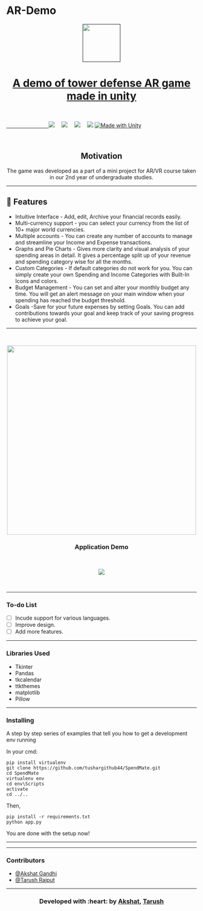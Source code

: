 # AR-Demo
<p align="center">
  <a href="" rel="noopener">
 <img width=100px src="./assets/images/SpendMate1.png"</a>
</p>
<h1 align = 'center'>A demo of tower defense AR game made in unity</h1>

<br>

</p>  


&emsp;&emsp;&emsp;&emsp;&emsp;&emsp;&emsp;&emsp;[![](https://img.shields.io/badge/Made_with-tkinter-blue?style=for-the-badge)](https://docs.python.org/3/library/tk.html)
&emsp;[![](https://img.shields.io/badge/Made_with-sqlite3-blue?style=for-the-badge)](https://docs.python.org/2/library/sqlite3.html)
&emsp;[![](https://img.shields.io/badge/IDE-Visual_Studio_Code-blue?style=for-the-badge&logo=visual-studio-code)](https://code.visualstudio.com/  "Visual Studio Code")
&emsp;[![](https://img.shields.io/badge/Made%20with-Unity-57b9d3.svg?style=for-the-badge&logo=unity)](https://unity3d.com  "Unity 3D")
[![Made with Unity](https://img.shields.io/badge/Made%20with-Unity-57b9d3.svg-blue?style=flat-square&logo=unity)](https://unity3d.com)




<br>

<h2 align='center'>Motivation</h2>
<p align='center'>
The game was developed as a part of a mini project for AR/VR course taken in our 2nd year of undergraduate studies. 
<p align='center'>
</p>

</p>

------------------------------------------

## 🚀 Features
- Intuitive Interface - Add, edit, Archive your financial records easily.
- Multi-currency support - you can select your currency from the list of 10+ major world currencies.
- Multiple accounts - You can create any number of accounts to manage and streamline your Income and Expense transactions.
- Graphs and Pie Charts - Gives more clarity and visual analysis of your spending areas in detail. It gives a percentage split up of your revenue and spending category wise for all the months.
- Custom Categories - If default categories do not work for you. You can simply create your own Spending and Income Categories with Built-In Icons and colors.
- Budget Management - You can set and alter your monthly budget any time. You will get an alert message on your main window when your spending has reached the budget threshold.
- Goals -Save for your future expenses by setting Goals. You can add contributions towards your goal and keep track of your saving progress to achieve your goal.

------------------------------------------

<div align="center">
<br>
<p align="center">
  <img src ="./assets/images/image37.png" width = 500px>
</p>
<h3 align="center">Application Demo</h3>
<br>
<p align="center">
  <img src="https://github.com/tarush-r/AR-Demo/blob/master/Demo.gif">
</p>
<br>
</div>


------------------------------------------

### To-do List

- [ ] Incude support for various languages. 
- [ ] Improve design.
- [ ] Add more features.

------------------------------------------
### Libraries Used 

- Tkinter 
- Pandas
- tkcalendar
- ttkthemes 
- matplotlib
- Pillow

------------------------------------------
### Installing

A step by step series of examples that tell you how to get a development env running

In your cmd:

```
pip install virtualenv
git clone https://github.com/tushargithub44/SpendMate.git 
cd SpendMate
virtualenv env
cd env\Scripts
activate
cd ../..
```

Then,

```
pip install -r requirements.txt
python app.py
```

You are done with the setup now!

------------------------------------------

 
------------------------------------------
### Contributors
- [@Akshat Gandhi](https://github.com/AkshatG6)
- [@Tarush Rajput](https://github.com/tarush-r)

------------------------------------------
<h3 align="center"><b>Developed with :heart: by <a href="https://github.com/AkshatG6">Akshat</a>, <a href="https://github.com/tarush-r">Tarush</a></b></h1>
